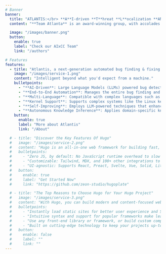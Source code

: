 ```yaml
---
# Banner
banner:
  title: "ATLANTIS:</br> **A**I-driven **T**hreat **L**ocalization **AN**d **T**riage **I**ntelligent **S**ystem"
  content: "**Team Atlanta** is an award-winning group, with accolades from Pwn2Own, DEFCON CTF, and numerous academic conferences. Our team comprises experts from Georgia Tech, Samsung Research, KAIST, and POSTECH. We are dedicated to advancing next-generation security research using Large Language Models (LLMs) to pioneer Security-AGI for the future. In DARPA’s AI Cyber Challenge, we aim to revolutionize security paradigms by leveraging AI and LLMs in our cyber reasoning system **Atlantis**."

  image: "/images/banner.png"
  button:
    enable: true
    label: "Check our AIxCC Team"
    link: "/authors"

# Features
features:
  - title: "Atlantis, a next-generation automated bug finding & fixing system"
    image: "/images/service-1.png"
    content: "Intelligent beyond what you'd expect from a machine."
    bulletpoints:
      - "**AI-Driven**: Large Language Models (LLMs) powered bug detection and fixing for real-world softwares."
      - "**End-to-End Automation**: Manages the entire bug finding and fixing process."
      - "**Multi-Language**: Compatible with complex languages such as C/C++, Java, etc."
      - "**Kernel Support**: Supports complex systems like the Linux kernel."
      - "**Self-Improving**: Employs LLM-powered techniques that enhance over time."
      - "**Autonomous Knowledge Inference**: Applies domain-specific knowledge without human intervention."
    button:
      enable: true
      label: "More about Atlantis"
      link: "/About"

  # - title: "Discover the Key Features Of Hugo"
  #   image: "/images/service-2.png"
  #   content: "Hugo is an all-in-one web framework for building fast, content-focused websites. It offers a range of exciting features for developers and website creators. Some of the key features are:"
  #   bulletpoints:
  #     - "Zero JS, by default: No JavaScript runtime overhead to slow you down."
  #     - "Customizable: Tailwind, MDX, and 100+ other integrations to choose from."
  #     - "UI-agnostic: Supports React, Preact, Svelte, Vue, Solid, Lit and more."
  #   button:
  #     enable: true
  #     label: "Get Started Now"
  #     link: "https://github.com/zeon-studio/hugoplate"

  # - title: "The Top Reasons to Choose Hugo for Your Hugo Project"
  #   image: "/images/service-3.png"
  #   content: "With Hugo, you can build modern and content-focused websites without sacrificing performance or ease of use."
  #   bulletpoints:
  #     - "Instantly load static sites for better user experience and SEO."
  #     - "Intuitive syntax and support for popular frameworks make learning and using Hugo a breeze."
  #     - "Use any front-end library or framework, or build custom components, for any project size."
  #     - "Built on cutting-edge technology to keep your projects up-to-date with the latest web standards."
  #   button:
  #     enable: false
  #     label: ""
  #     link: ""
---
```

